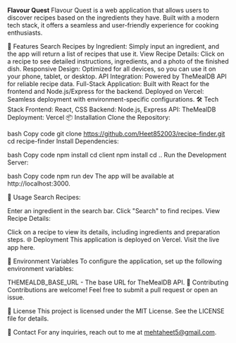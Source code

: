 **Flavour Quest**
Flavour Quest is a web application that allows users to discover recipes based on the ingredients they have. Built with a modern tech stack, it offers a seamless and user-friendly experience for cooking enthusiasts.

🚀 Features
Search Recipes by Ingredient: Simply input an ingredient, and the app will return a list of recipes that use it.
View Recipe Details: Click on a recipe to see detailed instructions, ingredients, and a photo of the finished dish.
Responsive Design: Optimized for all devices, so you can use it on your phone, tablet, or desktop.
API Integration: Powered by TheMealDB API for reliable recipe data.
Full-Stack Application: Built with React for the frontend and Node.js/Express for the backend.
Deployed on Vercel: Seamless deployment with environment-specific configurations.
🛠️ Tech Stack
Frontend: React, CSS
Backend: Node.js, Express
API: TheMealDB
Deployment: Vercel
📦 Installation
Clone the Repository:

bash
Copy code
git clone https://github.com/Heet852003/recipe-finder.git
cd recipe-finder
Install Dependencies:

bash
Copy code
npm install
cd client
npm install
cd ..
Run the Development Server:

bash
Copy code
npm run dev
The app will be available at http://localhost:3000.

📝 Usage
Search Recipes:

Enter an ingredient in the search bar.
Click "Search" to find recipes.
View Recipe Details:

Click on a recipe to view its details, including ingredients and preparation steps.
🌐 Deployment
This application is deployed on Vercel. Visit the live app here.

🔧 Environment Variables
To configure the application, set up the following environment variables:

THEMEALDB_BASE_URL - The base URL for TheMealDB API.
🤝 Contributing
Contributions are welcome! Feel free to submit a pull request or open an issue.

📄 License
This project is licensed under the MIT License. See the LICENSE file for details.

📧 Contact
For any inquiries, reach out to me at mehtaheet5@gmail.com.

